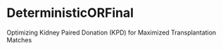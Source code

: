 # DeterministicORFinal
Optimizing Kidney Paired Donation (KPD) for Maximized Transplantation Matches
